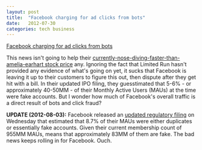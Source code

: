 ```yaml
---
layout: post
title:  "Facebook charging for ad clicks from bots"
date:   2012-07-30
categories: tech business
---
```


[Facebook charging for ad clicks from bots](http://blog.limitedrun.com/post/28341629174/why-were-deleting-our-facebook-page)

This news isn't going to help their [currently-nose-diving-faster-than-amelia-earhart stock price](https://www.google.com/finance?client=ob&amp;q=NASDAQ:FB) any.  Ignoring the fact that Limited Run hasn't provided any evidence of what's going on yet, it sucks that Facebook is leaving it up to their customers to figure this out, then dispute after they get hit with a bill.  In their updated IPO filing, they guesstimated that 5-6% - or approximately 40-50MM - of their Monthly Active Users (MAUs) at the time were fake accounts.  But I wonder how much of Facebook's overall traffic is a direct result of bots and click fraud?

**UPDATE (2012-08-03):** Facebook released an [updated regulatory filing](http://www.sec.gov/Archives/edgar/data/1326801/000119312512325997/d371464d10q.htm#tx371464_14) on Wednesday that estimated that 8.7% of their MAUs were either duplicates or essentially fake accounts.  Given their current membership count of 955MM MAUs, means that approximately 83MM of them are fake.  The bad news keeps rolling in for Facebook.  Ouch.